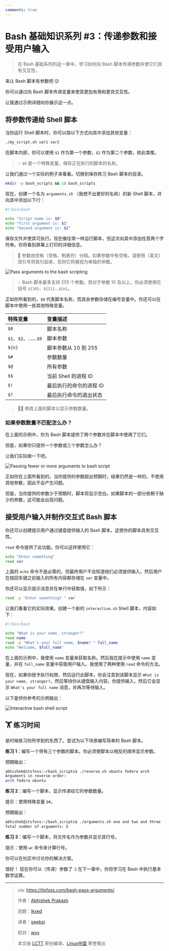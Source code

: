 ```yaml
---
comments: true
---
```


Bash 基础知识系列 #3：传递参数和接受用户输入
======

> 在 Bash 基础系列的这一章中，学习如何向 Bash 脚本传递参数并使它们具有交互性。

来让 Bash 脚本有参数吧 😉

你可以通过向 Bash 脚本传递变量来使其更加有用和更具交互性。

让我通过示例详细向你展示这一点。

## 将参数传递给 Shell 脚本

当你运行 Shell 脚本时，你可以按以下方式向其中添加其他变量：

```Bash
./my_script.sh var1 var2
```

在脚本内部，你可以使用 `$1` 作为第一个参数，`$2` 作为第二个参数，依此类推。

> 💡 `$0` 是一个特殊变量，保存正在执行的脚本的名称。

让我们通过一个实际的例子来看看。切换到保存练习 Bash 脚本的目录。

```Bash
mkdir -p bash_scripts && cd bash_scripts
```

现在，创建一个名为 `arguments.sh` （我想不出更好的名称）的新 Shell 脚本，并向其中添加以下行：

```Bash
#!/bin/bash

echo "Script name is: $0"
echo "First argument is: $1"
echo "Second argument is: $2"
```

保存文件并使其可执行。现在像往常一样运行脚本，但这次向其中添加任意两个字符串。你将看到屏幕上打印的详细信息。

> 🚧 参数由空格（空格、制表符）分隔。如果参数中有空格，请使用（英文）双引号将其引起来，否则它将被视为单独的参数。

![Pass arguments to the bash scripting](https://cdn.jsdelivr.net/gh/SDNURoboticsAILab/ImageBed@master/img/resources/bash/run-bash-script-with-arguments.png)

> 💡 Bash 脚本最多支持 255 个参数。但对于参数 10 及以上，你必须使用花括号 `${10}`、`${11}`...`${n}`。

正如你所看到的，`$0` 代表脚本名称，而其余参数存储在编号变量中。你还可以在脚本中使用一些其他特殊变量。

| 特殊变量 | 变量描述 |
| :- | :- |
| `$0` | 脚本名称 |
| `$1`、`$2`、……`$9` | 脚本参数 |
| `${n}` | 脚本参数从 10 到 255 |
| `$#` | 参数数量 |
| `$@` | 所有参数 |
| `$$` | 当前 Shell 的进程 ID |
| `$!` | 最后执行的命令的进程 ID |
| `$?` | 最后执行命令的退出状态 |

> 🏋️‍♀️ 修改上面的脚本以显示参数数量。

### 如果参数数量不匹配怎么办？

在上面的示例中，你为 Bash 脚本提供了两个参数并在脚本中使用了它们。

但是，如果你只提供一个参数或三个参数怎么办？

让我们实际做一下吧。

![Passing fewer or more arguments to bash script](https://cdn.jsdelivr.net/gh/SDNURoboticsAILab/ImageBed@master/img/resources/bash/passing-non-matching-arguments-bash-shell.png)

正如你在上面所看到的，当你提供的参数超出预期时，结果仍然是一样的。不使用其他参数，因此不会产生问题。

但是，当你提供的参数少于预期时，脚本将显示空白。如果脚本的一部分依赖于缺少的参数，这可能会出现问题。

## 接受用户输入并制作交互式 Bash 脚本

你还可以创建提示用户通过键盘提供输入的 Bash 脚本。这使你的脚本具有交互性。

`read` 命令提供了此功能。你可以这样使用它：

```Bash
echo "Enter something"
read var
```

上面的 `echo` 命令不是必需的，但最终用户不会知道他们必须提供输入。然后用户在按回车键之前输入的所有内容都存储在 `var` 变量中。

你还可以显示提示消息并在单行中获取值，如下所示：

```Bash
read -p "Enter something? " var
```

让我们看看它的实际效果。创建一个新的 `interactive.sh` Shell 脚本，内容如下：

```Bash
#!/bin/bash

echo "What is your name, stranger?"
read name
read -p "What's your full name, $name? " full_name
echo "Welcome, $full_name"
```

在上面的示例中，我使用 `name` 变量来获取名称。然后我在提示中使用 `name` 变量，并在 `full_name` 变量中获取用户输入。我使用了两种使用 `read` 命令的方法。

现在，如果你授予执行权限，然后运行此脚本，你会注意到该脚本显示 `What is your name, stranger?`，然后等待你从键盘输入内容。你提供输入，然后它会显示 `What's your full name` 消息，并再次等待输入。

以下是供你参考的示例输出：

![Interactive bash shell script](https://itsfoss.com/content/images/2023/06/interactive-bash-shell-script.png)

## 🏋️ 练习时间

是时候练习你所学到的东西了。尝试为以下场景编写简单的 Bash 脚本。

**练习 1**：编写一个带有三个参数的脚本。你必须使脚本以相反的顺序显示参数。

预期输出：

```Bash
abhishek@itsfoss:~/bash_scripts$ ./reverse.sh ubuntu fedora arch
Arguments in reverse order:
arch fedora ubuntu
```

**练习 2**：编写一个脚本，显示传递给它的参数数量。

提示：使用特殊变量 `$#`。

预期输出：

```Bash
abhishek@itsfoss:~/bash_scripts$ ./arguments.sh one and two and three
Total number of arguments: 5
```

**练习 3**：编写一个脚本，将文件名作为参数并显示其行号。

提示：使用 `wc` 命令来计算行号。

你可以在社区中讨论你的解决方案。

很好！ 现在你可以（传递）参数了 :) 在下一章中，你将学习在 Bash 中执行基本数学运算。


--------------------------------------------------------------------------------

>via: https://itsfoss.com/bash-pass-arguments/
>
>作者：[Abhishek Prakash](https://itsfoss.com/author/abhishek/)
>
>选题：[lkxed](https://github.com/lkxed/)
>
>译者：[geekpi](https://github.com/geekpi)
>
>校对：[wxy](https://github.com/wxy)
>
>本文由 [LCTT](https://github.com/LCTT/TranslateProject) 原创编译，[Linux中国](https://linux.cn/) 荣誉推出